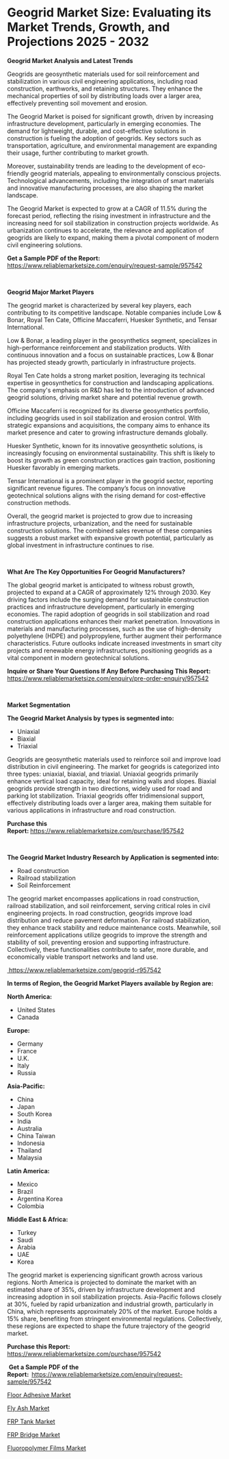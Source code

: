 <p><h1>Geogrid Market Size: Evaluating its Market Trends, Growth, and Projections 2025 - 2032</h1></p><p><strong>Geogrid Market Analysis and Latest Trends</strong></p>
<p><p>Geogrids are geosynthetic materials used for soil reinforcement and stabilization in various civil engineering applications, including road construction, earthworks, and retaining structures. They enhance the mechanical properties of soil by distributing loads over a larger area, effectively preventing soil movement and erosion.</p><p>The Geogrid Market is poised for significant growth, driven by increasing infrastructure development, particularly in emerging economies. The demand for lightweight, durable, and cost-effective solutions in construction is fueling the adoption of geogrids. Key sectors such as transportation, agriculture, and environmental management are expanding their usage, further contributing to market growth. </p><p>Moreover, sustainability trends are leading to the development of eco-friendly geogrid materials, appealing to environmentally conscious projects. Technological advancements, including the integration of smart materials and innovative manufacturing processes, are also shaping the market landscape. </p><p>The Geogrid Market is expected to grow at a CAGR of 11.5% during the forecast period, reflecting the rising investment in infrastructure and the increasing need for soil stabilization in construction projects worldwide. As urbanization continues to accelerate, the relevance and application of geogrids are likely to expand, making them a pivotal component of modern civil engineering solutions.</p></p>
<p><strong>Get a Sample PDF of the Report:&nbsp;</strong> <a href="https://www.reliablemarketsize.com/enquiry/request-sample/957542?utm_campaign=1991&utm_medium=2&utm_source=Github&utm_content=ia&utm_term=02042025&utm_id=geogrid">https://www.reliablemarketsize.com/enquiry/request-sample/957542</a></p>
<p>&nbsp;</p>
<p><strong>Geogrid Major Market Players</strong></p>
<p><p>The geogrid market is characterized by several key players, each contributing to its competitive landscape. Notable companies include Low & Bonar, Royal Ten Cate, Officine Maccaferri, Huesker Synthetic, and Tensar International. </p><p>Low & Bonar, a leading player in the geosynthetics segment, specializes in high-performance reinforcement and stabilization products. With continuous innovation and a focus on sustainable practices, Low & Bonar has projected steady growth, particularly in infrastructure projects.</p><p>Royal Ten Cate holds a strong market position, leveraging its technical expertise in geosynthetics for construction and landscaping applications. The company's emphasis on R&D has led to the introduction of advanced geogrid solutions, driving market share and potential revenue growth.</p><p>Officine Maccaferri is recognized for its diverse geosynthetics portfolio, including geogrids used in soil stabilization and erosion control. With strategic expansions and acquisitions, the company aims to enhance its market presence and cater to growing infrastructure demands globally.</p><p>Huesker Synthetic, known for its innovative geosynthetic solutions, is increasingly focusing on environmental sustainability. This shift is likely to boost its growth as green construction practices gain traction, positioning Huesker favorably in emerging markets.</p><p>Tensar International is a prominent player in the geogrid sector, reporting significant revenue figures. The company’s focus on innovative geotechnical solutions aligns with the rising demand for cost-effective construction methods.</p><p>Overall, the geogrid market is projected to grow due to increasing infrastructure projects, urbanization, and the need for sustainable construction solutions. The combined sales revenue of these companies suggests a robust market with expansive growth potential, particularly as global investment in infrastructure continues to rise.</p></p>
<p>&nbsp;</p>
<p><strong>What Are The Key Opportunities For Geogrid Manufacturers?</strong></p>
<p><p>The global geogrid market is anticipated to witness robust growth, projected to expand at a CAGR of approximately 12% through 2030. Key driving factors include the surging demand for sustainable construction practices and infrastructure development, particularly in emerging economies. The rapid adoption of geogrids in soil stabilization and road construction applications enhances their market penetration. Innovations in materials and manufacturing processes, such as the use of high-density polyethylene (HDPE) and polypropylene, further augment their performance characteristics. Future outlooks indicate increased investments in smart city projects and renewable energy infrastructures, positioning geogrids as a vital component in modern geotechnical solutions.</p></p>
<p><strong>Inquire or Share Your Questions If Any Before Purchasing This Report:</strong> <a href="https://www.reliablemarketsize.com/enquiry/pre-order-enquiry/957542?utm_campaign=1991&utm_medium=2&utm_source=Github&utm_content=ia&utm_term=02042025&utm_id=geogrid">https://www.reliablemarketsize.com/enquiry/pre-order-enquiry/957542</a></p>
<p>&nbsp;</p>
<p><strong>Market Segmentation</strong></p>
<p><strong>The Geogrid Market Analysis by types is segmented into:</strong></p>
<p><ul><li>Uniaxial</li><li>Biaxial</li><li>Triaxial</li></ul></p>
<p><p>Geogrids are geosynthetic materials used to reinforce soil and improve load distribution in civil engineering. The market for geogrids is categorized into three types: uniaxial, biaxial, and triaxial. Uniaxial geogrids primarily enhance vertical load capacity, ideal for retaining walls and slopes. Biaxial geogrids provide strength in two directions, widely used for road and parking lot stabilization. Triaxial geogrids offer tridimensional support, effectively distributing loads over a larger area, making them suitable for various applications in infrastructure and road construction.</p></p>
<p><strong>Purchase this Report:&nbsp;</strong><a href="https://www.reliablemarketsize.com/purchase/957542?utm_campaign=1991&utm_medium=2&utm_source=Github&utm_content=ia&utm_term=02042025&utm_id=geogrid">https://www.reliablemarketsize.com/purchase/957542</a></p>
<p>&nbsp;</p>
<p><strong>The Geogrid Market Industry Research by Application is segmented into:</strong></p>
<p><ul><li>Road construction</li><li>Railroad stabilization</li><li>Soil Reinforcement</li></ul></p>
<p><p>The geogrid market encompasses applications in road construction, railroad stabilization, and soil reinforcement, serving critical roles in civil engineering projects. In road construction, geogrids improve load distribution and reduce pavement deformation. For railroad stabilization, they enhance track stability and reduce maintenance costs. Meanwhile, soil reinforcement applications utilize geogrids to improve the strength and stability of soil, preventing erosion and supporting infrastructure. Collectively, these functionalities contribute to safer, more durable, and economically viable transport networks and land use.</p></p>
<p><a href="https://www.reliablemarketsize.com/geogrid-r957542?utm_campaign=1991&utm_medium=2&utm_source=Github&utm_content=ia&utm_term=02042025&utm_id=geogrid">&nbsp;https://www.reliablemarketsize.com/geogrid-r957542</a></p>
<p><strong>In terms of Region, the Geogrid Market Players available by Region are:</strong></p>
<p>
    <p> <strong> North America: </strong>
        <ul>
            <li>United States</li>
            <li>Canada</li>
        </ul>
        </p> 
    <p> <strong> Europe: </strong>
        <ul>
            <li>Germany</li>
            <li>France</li>
            <li>U.K.</li>
            <li>Italy</li>
            <li>Russia</li>
        </ul>
        </p> 
    <p> <strong> Asia-Pacific: </strong>
        <ul>
            <li>China</li>
            <li>Japan</li>
            <li>South Korea</li>
            <li>India</li>
            <li>Australia</li>
            <li>China Taiwan</li>
            <li>Indonesia</li>
            <li>Thailand</li>
            <li>Malaysia</li>
        </ul>
        </p> 
    <p> <strong> Latin America: </strong>
        <ul>
            <li>Mexico</li>
            <li>Brazil</li>
            <li>Argentina Korea</li>
            <li>Colombia</li>
        </ul>
        </p> 
    <p> <strong> Middle East & Africa: </strong>
        <ul>
            <li>Turkey</li>
            <li>Saudi</li>
            <li>Arabia</li>
            <li>UAE</li>
            <li>Korea</li>
        </ul>
    </p>
    </p>
<p><p>The geogrid market is experiencing significant growth across various regions. North America is projected to dominate the market with an estimated share of 35%, driven by infrastructure development and increasing adoption in soil stabilization projects. Asia-Pacific follows closely at 30%, fueled by rapid urbanization and industrial growth, particularly in China, which represents approximately 20% of the market. Europe holds a 15% share, benefiting from stringent environmental regulations. Collectively, these regions are expected to shape the future trajectory of the geogrid market.</p></p>
<p><strong>Purchase this Report: </strong><a href="https://www.reliablemarketsize.com/purchase/957542?utm_campaign=1991&utm_medium=2&utm_source=Github&utm_content=ia&utm_term=02042025&utm_id=geogrid">https://www.reliablemarketsize.com/purchase/957542</a></p>
<p>&nbsp;<strong>Get a Sample PDF of the Report:&nbsp;&nbsp;</strong><a href="https://www.reliablemarketsize.com/enquiry/request-sample/957542?utm_campaign=1991&utm_medium=2&utm_source=Github&utm_content=ia&utm_term=02042025&utm_id=geogrid">https://www.reliablemarketsize.com/enquiry/request-sample/957542</a></p>
<p><strong></strong></p>
<p><p><a href="https://github.com/pelegeazlie5/Market-Research-Report-List-1/blob/main/floor-adhesive-market.md?utm_campaign=1991&utm_medium=2&utm_source=Github&utm_content=ia&utm_term=02042025&utm_id=geogrid">Floor Adhesive Market</a></p><p><a href="https://github.com/rafiishibu00/Market-Research-Report-List-1/blob/main/fly-ash-market.md?utm_campaign=1991&utm_medium=2&utm_source=Github&utm_content=ia&utm_term=02042025&utm_id=geogrid">Fly Ash Market</a></p><p><a href="https://github.com/duerknikko44/Market-Research-Report-List-1/blob/main/frp-tank-market.md?utm_campaign=1991&utm_medium=2&utm_source=Github&utm_content=ia&utm_term=02042025&utm_id=geogrid">FRP Tank Market</a></p><p><a href="https://github.com/poskaturovtl/Market-Research-Report-List-1/blob/main/frp-bridge-market.md?utm_campaign=1991&utm_medium=2&utm_source=Github&utm_content=ia&utm_term=02042025&utm_id=geogrid">FRP Bridge Market</a></p><p><a href="https://github.com/paulierasho/Market-Research-Report-List-1/blob/main/fluoropolymer-films-market.md?utm_campaign=1991&utm_medium=2&utm_source=Github&utm_content=ia&utm_term=02042025&utm_id=geogrid">Fluoropolymer Films Market</a></p></p>